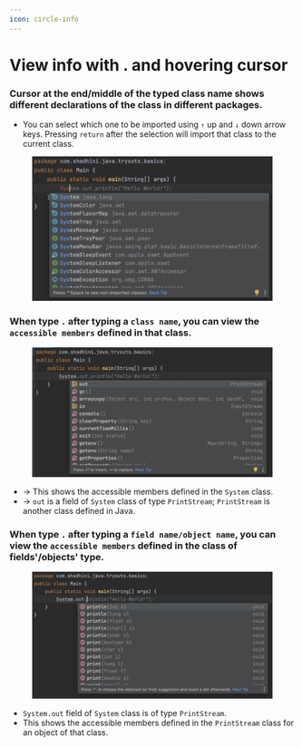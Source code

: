 ```yaml
---
icon: circle-info
---
```


# View info with . and hovering cursor

### Cursor at the end/middle of the typed class name shows different declarations of the class in different packages.

* You can select which one to be imported using `↑` up and  `↓` down arrow keys. Pressing `return` after the selection will import that class to the current class.

<figure><img src="../.gitbook/assets/intelliJ-info-class-package-to-be-imported.png" alt=""><figcaption></figcaption></figure>

### When type `.`  after typing a `class name`, you can view the `accessible members` defined in that class.

<figure><img src="../.gitbook/assets/intelliJ-info-class-memebers.png" alt=""><figcaption></figcaption></figure>

* \->  This shows the accessible members defined in the `System` class.
* \->  `out` is a field of `System` class of type `PrintStream`; `PrintStream` is another class defined in Java.

### When type `.`  after typing a `field name/object name`, you can view the `accessible members` defined in the class of fields'/objects' type.

<figure><img src="../.gitbook/assets/intelliJ-info-object-members.png" alt=""><figcaption></figcaption></figure>

* `System.out` field of `System` class is of type `PrintStream`.
* This shows the accessible members defined in the `PrintStream` class for an object of that class.
